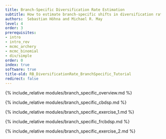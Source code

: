 ```yaml
---
title: Branch-Specific Diversification Rate Estimation
subtitle: How to estimate branch-specific shifts in diversification rates 
authors:  Sebastian Höhna and Michael R. May
level: 4
order: 3
prerequisites:
- intro
- intro_rev
- mcmc_archery
- mcmc_binomial
- div/simple
order: 0
index: true
software: true
title-old: RB_DiversificationRate_BranchSpecific_Tutorial
redirect: false
---
```


{% include_relative modules/branch_specific_overview.md %}

{% include_relative modules/branch_specific_cbdsp.md %}

{% include_relative modules/branch_specific_exercise_1.md %}

{% include_relative modules/branch_specific_frcbdsp.md %}

{% include_relative modules/branch_specific_exercise_2.md %}
